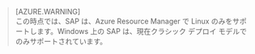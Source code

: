 
> [AZURE.WARNING]  
この時点では、SAP は、Azure Resource Manager で Linux のみをサポートします。Windows 上の SAP は、現在クラシック デプロイ モデルでのみサポートされています。
